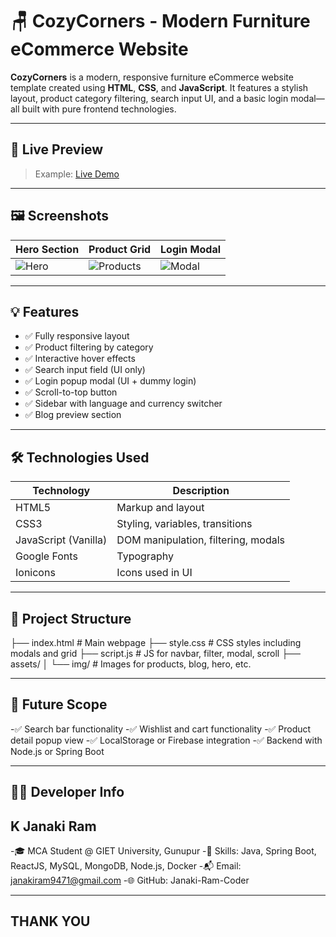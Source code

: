 # 🪑 CozyCorners - Modern Furniture eCommerce Website

**CozyCorners** is a modern, responsive furniture eCommerce website template created using **HTML**, **CSS**, and **JavaScript**. It features a stylish layout, product category filtering, search input UI, and a basic login modal—all built with pure frontend technologies.

---

## 📌 Live Preview
  
> Example: [Live Demo](https://yourusername.github.io/cozycorners)

---

## 🖼️ Screenshots

| Hero Section | Product Grid | Login Modal |
|--------------|--------------|--------------|
| ![Hero](assets/img/hero-product-1.jpg) | ![Products](assets/img/product-1.jpg) | ![Modal](assets/img/blog-1.jpg) |

---

## 💡 Features

- ✅ Fully responsive layout
- ✅ Product filtering by category
- ✅ Interactive hover effects
- ✅ Search input field (UI only)
- ✅ Login popup modal (UI + dummy login)
- ✅ Scroll-to-top button
- ✅ Sidebar with language and currency switcher
- ✅ Blog preview section

---

## 🛠️ Technologies Used

| Technology | Description |
|------------|-------------|
| HTML5 | Markup and layout |
| CSS3 | Styling, variables, transitions |
| JavaScript (Vanilla) | DOM manipulation, filtering, modals |
| Google Fonts | Typography |
| Ionicons | Icons used in UI |

---

## 📁 Project Structure
├── index.html # Main webpage
├── style.css # CSS styles including modals and grid
├── script.js # JS for navbar, filter, modal, scroll
├── assets/
│ └── img/ # Images for products, blog, hero, etc.

---

## 🚀 Future Scope
-✅ Search bar functionality
-✅ Wishlist and cart functionality
-✅ Product detail popup view
-✅ LocalStorage or Firebase integration
-✅ Backend with Node.js or Spring Boot

---

## 👨‍💻 Developer Info
## K Janaki Ram
-🎓 MCA Student @ GIET University, Gunupur
-💼 Skills: Java, Spring Boot, ReactJS, MySQL, MongoDB, Node.js, Docker
-📬 Email: janakiram9471@gmail.com
-🌐 GitHub: Janaki-Ram-Coder

---

## THANK YOU
